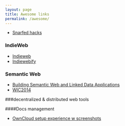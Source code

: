 ```yaml
---
layout: page
title: Awesome links
permalink: /awesome/
---
```


+ [Snarfed hacks](https://snarfed.org/software)

### IndieWeb

+ [Indieweb](http://indiewebcamp.com/)
+ [Indiewebify](http://indiewebify.me)

### Semantic Web

+ [Building Semantic Web and Linked Data Applications](http://notes.3kbo.com/about)
+ [WIC2014](http://wic2014.mimuw.edu.pl/wi/wi2014-topics)

###decentralized &amp; distributed web tools


####Docs management

- [OwnCloud setup experience w screenshots](http://redecentralize.org/blog/2014/01/27/taking-back-the-cloud-with-owncloud.html)